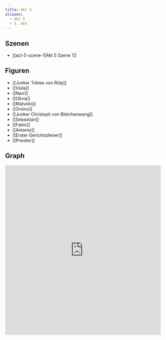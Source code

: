 ```yaml
---
title: Akt 5
aliases:
  - Akt 5
  - 5. Akt
---
```

## Szenen
- [[act-5-scene-1|Akt 5 Szene 1]]

## Figuren
- [[Junker Tobias von Rülp]]
- [[Viola]]
- [[Narr]]
- [[Olivia]]
- [[Malvolio]]
- [[Orsino]]
- [[Junker Christoph von Bleichenwang]]
- [[Sebastian]]
- [[Fabio]]
- [[Antonio]]
- [[Erster Gerichtsdiener]]
- [[Priester]]

## Graph
<iframe src="https://catchears.github.io/was-ihr-wollt-graphs/act-5" width=100% height=550 style="border: 0;"></iframe>